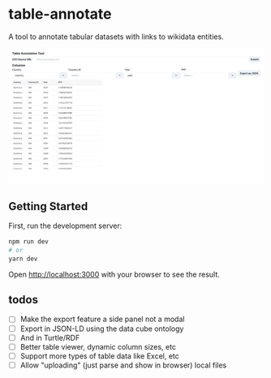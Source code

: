 # table-annotate

A tool to annotate tabular datasets with links to wikidata entities.

![table-annotate screenshot](public/table-annotate.png)


## Getting Started

First, run the development server:

```bash
npm run dev
# or
yarn dev
```

Open [http://localhost:3000](http://localhost:3000) with your browser to see the result.

## todos

- [ ] Make the export feature a side panel not a modal
- [ ] Export in JSON-LD using the data cube ontology
- [ ] And in Turtle/RDF
- [ ] Better table viewer, dynamic column sizes, etc
- [ ] Support more types of table data like Excel, etc
- [ ] Allow "uploading" (just parse and show in browser) local files